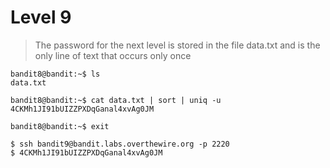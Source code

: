 # Level 9
> The password for the next level is stored in the file data.txt and is the only line of text that occurs only once

```shell
bandit8@bandit:~$ ls
data.txt

bandit8@bandit:~$ cat data.txt | sort | uniq -u
4CKMh1JI91bUIZZPXDqGanal4xvAg0JM

bandit8@bandit:~$ exit

$ ssh bandit9@bandit.labs.overthewire.org -p 2220
$ 4CKMh1JI91bUIZZPXDqGanal4xvAg0JM
```
